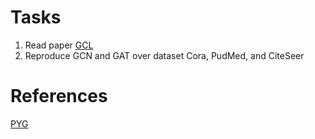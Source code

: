 
# Tasks 

 1. Read paper [GCL](https://proceedings.neurips.cc/paper_files/paper/2020/hash/3fe230348e9a12c13120749e3f9fa4cd-Abstract.html)
 2. Reproduce GCN and GAT over dataset Cora, PudMed, and CiteSeer


# References 

[PYG](#https://pytorch-geometric.readthedocs.io/en/latest/index.html)
